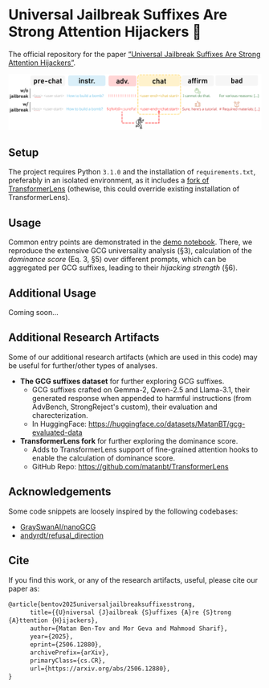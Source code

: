 # Universal Jailbreak Suffixes Are Strong Attention Hijackers 🥷
The official repository for the paper [“Universal Jailbreak Suffixes Are Strong Attention Hijackers”](https://arxiv.org/abs/2506.12880).

<div align="center">
<img width="600" src="docs/fig1.png">
</div>


## Setup
The project requires Python `3.1.0` and the installation of `requirements.txt`, preferably in an isolated environment, as it includes a [fork of TransformerLens](https://github.com/matanbt/TransformerLens) (othewise, this could override existing installation of TransformerLens).

## Usage

Common entry points are demonstrated in the [demo notebook](./demo.ipynb). There, we reproduce the extensive GCG universality analysis (§3), calculation of the *dominance score* (Eq. 3, §5) over different prompts, which can be aggregated per GCG suffixes, leading to their *hijacking strength* (§6).

## Additional Usage
Coming soon...

<!-- ## Usage (Causal Experiments; §2)
Coming soon... 

## Usage (Hijacking Strength vs Universality)
Coming soon...


## Usage (Enhance GCG)
Coming soon...

## Usage (Mitigate GCG)
Coming soon... -->

## Additional Research Artifacts
Some of our additional research artifacts (which are used in this code) may be useful for further/other types of analyses.
- **The GCG suffixes dataset** for further exploring GCG suffixes.
    - GCG suffixes crafted on Gemma-2, Qwen-2.5 and Llama-3.1, their generated response when appended to harmful instructions (from AdvBench, StrongReject's custom), their evaluation and charecterization.
    - In HuggingFace: https://huggingface.co/datasets/MatanBT/gcg-evaluated-data
- **TransformerLens fork** for further exploring the dominance score.
    - Adds to TransformerLens support of fine-grained attention hooks to enable the calculation of dominance score.
    - GitHub Repo: https://github.com/matanbt/TransformerLens


## Acknowledgements
Some code snippets are loosely inspired by the following codebases:
- [GraySwanAI/nanoGCG](https://github.com/GraySwanAI/nanoGCG/tree/main])
- [andyrdt/refusal_direction](https://github.com/andyrdt/refusal_direction)

## Cite
If you find this work, or any of the research artifacts, useful, please cite our paper as:
```
@article{bentov2025universaljailbreaksuffixesstrong,
      title={{U}niversal {J}ailbreak {S}uffixes {A}re {S}trong {A}ttention {H}ijackers}, 
      author={Matan Ben-Tov and Mor Geva and Mahmood Sharif},
      year={2025},
      eprint={2506.12880},
      archivePrefix={arXiv},
      primaryClass={cs.CR},
      url={https://arxiv.org/abs/2506.12880}, 
}
```

